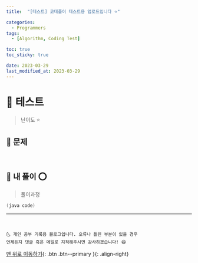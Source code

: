 ```yaml
---
title:  "[테스트] 코테풀이 테스트용 업로드입니다 ⭐" 

categories:
  - Programmers
tags:
  - [Algorithm, Coding Test]

toc: true
toc_sticky: true

date: 2023-03-29
last_modified_at: 2023-03-29
---
```


# 📌 테스트

> 난이도 ⭐

## 🚀 문제


  
<br>

## 🚀 내 풀이 ⭕

> 풀이과정

```java
(java code)
```

***
<br>

    🌜 개인 공부 기록용 블로그입니다. 오류나 틀린 부분이 있을 경우 
    언제든지 댓글 혹은 메일로 지적해주시면 감사하겠습니다! 😄

[맨 위로 이동하기](#){: .btn .btn--primary }{: .align-right}